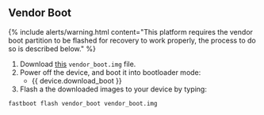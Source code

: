 ## Vendor Boot

{% include alerts/warning.html content="This platform requires the vendor boot partition to be flashed for recovery to work properly, the process to do so is described below." %}

1. Download [this](https://placeholder.com) `vendor_boot.img` file.
3. Power off the device, and boot it into bootloader mode:
    * {{ device.download_boot }}
4. Flash a the downloaded images to your device by typing:
```
fastboot flash vendor_boot vendor_boot.img
```
